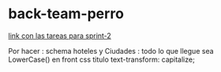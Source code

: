 # back-team-perro
[link con las tareas para sprint-2](https://docs.google.com/spreadsheets/d/1cKvarwmh65qzjWaUeM8PnDiscF79SZiE6RAmsXldYQo/edit?usp=sharing)


Por hacer :
  schema hoteles y Ciudades : todo lo que llegue sea LowerCase()
  en front css titulo text-transform: capitalize;



